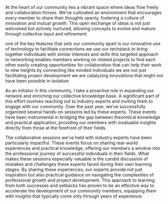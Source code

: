 At the heart of our community lies a vibrant space where ideas flow freely and collaboration thrives. We've cultivated an environment that encourages every member to share their thoughts openly, fostering a culture of innovation and mutual growth. This open exchange of ideas is not just welcomed but actively nurtured, allowing concepts to evolve and mature through collective input and refinement.

one of the key features that sets our community apart is our innovative use of technology to facilitate connections  we use our techstack to bring together individuals with similar interests and  skills this targeted approach to networking enables members working on related projects to find each other easily creating opportunities for collaboration that can help their work to new heights by connecting like minded individuals  we are not just facilitating project development we are catalyzing innovations that might not have been possible in isolation

As an initiator in this community, I take a proactive role in expanding our network and enriching our collective knowledge base. A significant part of this effort involves reaching out to industry experts and inviting them to engage with our community. Over the past year, we've successfully organized several hands-on sessions led by these experts. These events have been instrumental in bridging the gap between theoretical knowledge and practical application, providing our members with invaluable insights directly from those at the forefront of their fields.

The collaborative sessions we've held with industry experts have been particularly impactful. These events focus on sharing real-world experiences and practical knowledge, offering our members a window into the professional journey of successful individuals in their fields. What makes these sessions especially valuable is the candid discussion of mistakes and challenges these experts faced during their own learning stages. By sharing these experiences, our experts provide not just inspiration but also practical guidance on navigating the complexities of professional growth and project development. This approach to learning from both successes and setbacks has proven to be an effective way to accelerate the development of our community members, equipping them with insights that typically come only through years of experience.